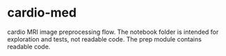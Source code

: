 # cardio-med
cardio MRI image preprocessing flow. The notebook folder is intended for exploration and tests, not readable code.
The prep module contains readable code.
